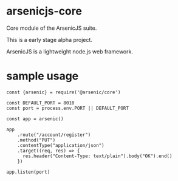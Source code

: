# arsenicjs-core

Core module of the ArsenicJS suite.

This is a early stage alpha project.

ArsenicJS is a lightweight node.js web framework.


# sample usage

```
const {arsenic} = require('@arsenic/core')

const DEFAULT_PORT = 8010
const port = process.env.PORT || DEFAULT_PORT

const app = arsenic()

app
    .route("/account/register")
    .method("PUT")
    .contentType("application/json")
    .target((req, res) => { 
      res.header("Content-Type: text/plain").body("OK").end()
    })

app.listen(port)
```
